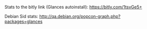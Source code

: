 Stats to the bitly link (Glances autoinstall): https://bitly.com/1tsvGe5+

Debian Sid stats: http://qa.debian.org/popcon-graph.php?packages=glances
